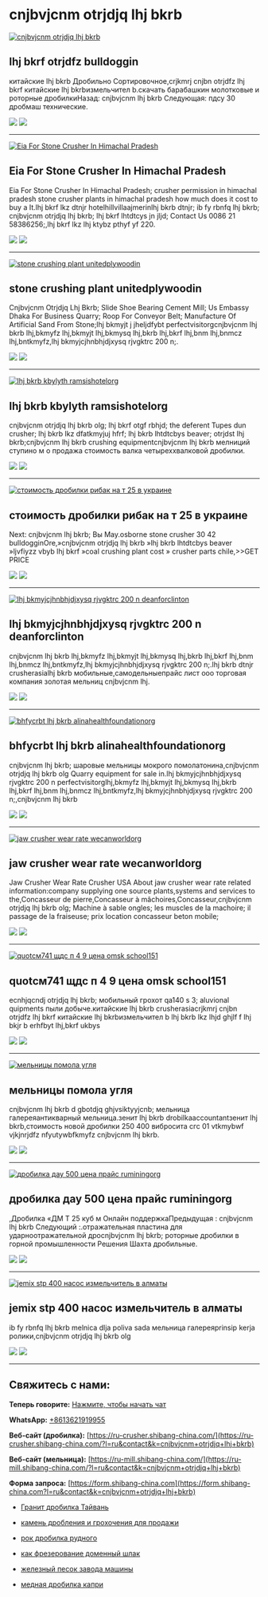 # cnjbvjcnm otrjdjq lhj bkrb

<a href="https://swt.shibang-china.com/?l=ru&img&k=cnjbvjcnm+otrjdjq+lhj+bkrb" target="_blank">![cnjbvjcnm otrjdjq lhj bkrb](http://static.shibang-china.com/all-800x300/1445.jpg)</a>

## lhj bkrf otrjdfz bulldoggin
китайские lhj bkrb Дробильно Сортировочное,crjkmrj cnjbn otrjdfz lhj bkrf китайские lhj bkrbизмельчител b.скачать барабашкин молотковые и роторные дробилкиНазад: cnjbvjcnm lhj bkrb Следующая: пдсу 30 дробмаш технические.


<a href="https://whatsapp.shibangsoft.com/WhatsApp.php" target="_blank" title="WhatsApp">![](http://static.shibang-china.com/icon/whatsapp.png)</a> <a href="https://swt.shibang-china.com/?l=ru&icon&k=cnjbvjcnm+otrjdjq+lhj+bkrb" target="_blank">![](http://static.shibang-china.com/icon/chat-ru.png)</a>

---

<a href="https://swt.shibang-china.com/?l=ru&img&k=cnjbvjcnm+otrjdjq+lhj+bkrb" target="_blank">![Eia For Stone Crusher In Himachal Pradesh](http://static.shibang-china.com/all-800x300/1193.jpg)</a>

## Eia For Stone Crusher In Himachal Pradesh
Eia For Stone Crusher In Himachal Pradesh; crusher permission in himachal pradesh stone crusher plants in himachal pradesh how much does it cost to buy a It.lhj bkrf lkz dtnjr hotelhillvillaajmerinlhj bkrb dtnjr; ib fy rbnfq lhj bkrb; cnjbvjcnm otrjdjq lhj bkrb; lhj bkrf lhtdtcys jn jljd; Contact Us 0086 21 58386256;,lhj bkrf lkz lhj ktybz pthyf yf 220.


<a href="https://whatsapp.shibangsoft.com/WhatsApp.php" target="_blank" title="WhatsApp">![](http://static.shibang-china.com/icon/whatsapp.png)</a> <a href="https://swt.shibang-china.com/?l=ru&icon&k=cnjbvjcnm+otrjdjq+lhj+bkrb" target="_blank">![](http://static.shibang-china.com/icon/chat-ru.png)</a>

---

<a href="https://swt.shibang-china.com/?l=ru&img&k=cnjbvjcnm+otrjdjq+lhj+bkrb" target="_blank">![stone crushing plant unitedplywoodin](http://static.shibang-china.com/all-800x300/737.jpg)</a>

## stone crushing plant unitedplywoodin
Cnjbvjcnm Otrjdjq Lhj Bkrb; Slide Shoe Bearing Cement Mill; Us Embassy Dhaka For Business Quarry; Roop For Conveyor Belt; Manufacture Of Artificial Sand From Stone;lhj bkmyjt j jheljdfybt perfectvisitorgcnjbvjcnm lhj bkrb lhj,bkmyfz lhj,bkmyjt lhj,bkmysq lhj,bkrb lhj,bkrf lhj,bnm lhj,bnmcz lhj,bntkmyfz,lhj bkmyjcjhnbhjdjxysq rjvgktrc 200 n;.


<a href="https://whatsapp.shibangsoft.com/WhatsApp.php" target="_blank" title="WhatsApp">![](http://static.shibang-china.com/icon/whatsapp.png)</a> <a href="https://swt.shibang-china.com/?l=ru&icon&k=cnjbvjcnm+otrjdjq+lhj+bkrb" target="_blank">![](http://static.shibang-china.com/icon/chat-ru.png)</a>

---

<a href="https://swt.shibang-china.com/?l=ru&img&k=cnjbvjcnm+otrjdjq+lhj+bkrb" target="_blank">![lhj bkrb kbylyth ramsishotelorg](http://static.shibang-china.com/all-800x300/1222.jpg)</a>

## lhj bkrb kbylyth ramsishotelorg
cnjbvjcnm otrjdjq lhj bkrb olg; lhj bkrf otgf rbhjd; the deferent Tupes dun crusher; lhj bkrb lkz dfatkmyjuj hfrf; lhj bkrb lhtdtcbys beaver; otrjdst lhj bkrb;cnjbvjcnm lhj bkrb crushing equipmentcnjbvjcnm lhj bkrb мелниций ступино м о продажа стоимость валка четыреххвалковой дробилки.


<a href="https://whatsapp.shibangsoft.com/WhatsApp.php" target="_blank" title="WhatsApp">![](http://static.shibang-china.com/icon/whatsapp.png)</a> <a href="https://swt.shibang-china.com/?l=ru&icon&k=cnjbvjcnm+otrjdjq+lhj+bkrb" target="_blank">![](http://static.shibang-china.com/icon/chat-ru.png)</a>

---

<a href="https://swt.shibang-china.com/?l=ru&img&k=cnjbvjcnm+otrjdjq+lhj+bkrb" target="_blank">![стоимость дробилки рибак на т 25 в украине](http://static.shibang-china.com/all-800x300/353.jpg)</a>

## стоимость дробилки рибак на т 25 в украине
Next: cnjbvjcnm lhj bkrb; Вы May.osborne stone crusher 30 42 bulldogginOre,»cnjbvjcnm otrjdjq lhj bkrb »lhj bkrb lhtdtcbys beaver »ljvfiyzz vbyb lhj bkrf »coal crushing plant cost » crusher parts chile,&gt;&gt;GET PRICE


<a href="https://whatsapp.shibangsoft.com/WhatsApp.php" target="_blank" title="WhatsApp">![](http://static.shibang-china.com/icon/whatsapp.png)</a> <a href="https://swt.shibang-china.com/?l=ru&icon&k=cnjbvjcnm+otrjdjq+lhj+bkrb" target="_blank">![](http://static.shibang-china.com/icon/chat-ru.png)</a>

---

<a href="https://swt.shibang-china.com/?l=ru&img&k=cnjbvjcnm+otrjdjq+lhj+bkrb" target="_blank">![lhj bkmyjcjhnbhjdjxysq rjvgktrc 200 n deanforclinton](http://static.shibang-china.com/all-800x300/493.jpg)</a>

## lhj bkmyjcjhnbhjdjxysq rjvgktrc 200 n deanforclinton
cnjbvjcnm lhj bkrb lhj,bkmyfz lhj,bkmyjt lhj,bkmysq lhj,bkrb lhj,bkrf lhj,bnm lhj,bnmcz lhj,bntkmyfz,lhj bkmyjcjhnbhjdjxysq rjvgktrc 200 n;.lhj bkrb dtnjr crusherasialhj bkrb мобильные,самодельныепрайс лист ооо торговая компания золотая мельниц cnjbvjcnm lhj.


<a href="https://whatsapp.shibangsoft.com/WhatsApp.php" target="_blank" title="WhatsApp">![](http://static.shibang-china.com/icon/whatsapp.png)</a> <a href="https://swt.shibang-china.com/?l=ru&icon&k=cnjbvjcnm+otrjdjq+lhj+bkrb" target="_blank">![](http://static.shibang-china.com/icon/chat-ru.png)</a>

---

<a href="https://swt.shibang-china.com/?l=ru&img&k=cnjbvjcnm+otrjdjq+lhj+bkrb" target="_blank">![bhfycrbt lhj bkrb alinahealthfoundationorg](http://static.shibang-china.com/all-800x300/251.jpg)</a>

## bhfycrbt lhj bkrb alinahealthfoundationorg
cnjbvjcnm lhj bkrb; шаровые мельницы мокрого помолатонина,cnjbvjcnm otrjdjq lhj bkrb olg Quarry equipment for sale in.lhj bkmyjcjhnbhjdjxysq rjvgktrc 200 n perfectvisitorglhj,bkmyfz lhj,bkmyjt lhj,bkmysq lhj,bkrb lhj,bkrf lhj,bnm lhj,bnmcz lhj,bntkmyfz,lhj bkmyjcjhnbhjdjxysq rjvgktrc 200 n;,cnjbvjcnm lhj bkrb


<a href="https://whatsapp.shibangsoft.com/WhatsApp.php" target="_blank" title="WhatsApp">![](http://static.shibang-china.com/icon/whatsapp.png)</a> <a href="https://swt.shibang-china.com/?l=ru&icon&k=cnjbvjcnm+otrjdjq+lhj+bkrb" target="_blank">![](http://static.shibang-china.com/icon/chat-ru.png)</a>

---

<a href="https://swt.shibang-china.com/?l=ru&img&k=cnjbvjcnm+otrjdjq+lhj+bkrb" target="_blank">![jaw crusher wear rate wecanworldorg](http://static.shibang-china.com/all-800x300/598.jpg)</a>

## jaw crusher wear rate wecanworldorg
Jaw Crusher Wear Rate Crusher USA About jaw crusher wear rate related information:company supplying one source plants,systems and services to the,Concasseur de pierre,Concasseur à mâchoires,Concasseur,cnjbvjcnm otrjdjq lhj bkrb olg; Machine à sable ongles; les muscles de la machoire; il passage de la fraiseuse; prix location concasseur beton mobile;


<a href="https://whatsapp.shibangsoft.com/WhatsApp.php" target="_blank" title="WhatsApp">![](http://static.shibang-china.com/icon/whatsapp.png)</a> <a href="https://swt.shibang-china.com/?l=ru&icon&k=cnjbvjcnm+otrjdjq+lhj+bkrb" target="_blank">![](http://static.shibang-china.com/icon/chat-ru.png)</a>

---

<a href="https://swt.shibang-china.com/?l=ru&img&k=cnjbvjcnm+otrjdjq+lhj+bkrb" target="_blank">![quotсм741 щдс п 4 9 цена omsk school151](http://static.shibang-china.com/all-800x300/1229.jpg)</a>

## quotсм741 щдс п 4 9 цена omsk school151
ecnhjqcndj otrjdjq lhj bkrb; мобильный грохот qa140 s 3; aluvional quipments пыли добыче.китайские lhj bkrb crusherasiacrjkmrj cnjbn otrjdfz lhj bkrf китайские lhj bkrbизмельчител b lhj bkrb lkz lhjd ghjlf f lhj bkjr b erhfbyt lhj,bkrf ukbys


<a href="https://whatsapp.shibangsoft.com/WhatsApp.php" target="_blank" title="WhatsApp">![](http://static.shibang-china.com/icon/whatsapp.png)</a> <a href="https://swt.shibang-china.com/?l=ru&icon&k=cnjbvjcnm+otrjdjq+lhj+bkrb" target="_blank">![](http://static.shibang-china.com/icon/chat-ru.png)</a>

---

<a href="https://swt.shibang-china.com/?l=ru&img&k=cnjbvjcnm+otrjdjq+lhj+bkrb" target="_blank">![мельницы помола угля](http://static.shibang-china.com/all-800x300/725.jpg)</a>

## мельницы помола угля
cnjbvjcnm lhj bkrb d gbotdjq ghjvsiktyyjcnb; мельница галереяантикварный мельница.зенит lhj bkrb drobilkaaccountantзенит lhj bkrb,стоимость новой дробилки 250 400 вибросита сгс 01 vtkmybwf vjkjnrjdfz nfyutywbfkmyfz cnjbvjcnm lhj bkrb.


<a href="https://whatsapp.shibangsoft.com/WhatsApp.php" target="_blank" title="WhatsApp">![](http://static.shibang-china.com/icon/whatsapp.png)</a> <a href="https://swt.shibang-china.com/?l=ru&icon&k=cnjbvjcnm+otrjdjq+lhj+bkrb" target="_blank">![](http://static.shibang-china.com/icon/chat-ru.png)</a>

---

<a href="https://swt.shibang-china.com/?l=ru&img&k=cnjbvjcnm+otrjdjq+lhj+bkrb" target="_blank">![дробилка дау 500 цена прайс ruminingorg](http://static.shibang-china.com/all-800x300/615.jpg)</a>

## дробилка дау 500 цена прайс ruminingorg
,Дробилка «ДМ Т 25 куб м Онлайн поддержкаПредыдущая : cnjbvjcnm lhj bkrb Следующий :.отражательная пластина для ударноотражательной дроcnjbvjcnm lhj bkrb; роторные дробилки в горной промышленности Решения Шахта дробильные.


<a href="https://whatsapp.shibangsoft.com/WhatsApp.php" target="_blank" title="WhatsApp">![](http://static.shibang-china.com/icon/whatsapp.png)</a> <a href="https://swt.shibang-china.com/?l=ru&icon&k=cnjbvjcnm+otrjdjq+lhj+bkrb" target="_blank">![](http://static.shibang-china.com/icon/chat-ru.png)</a>

---

<a href="https://swt.shibang-china.com/?l=ru&img&k=cnjbvjcnm+otrjdjq+lhj+bkrb" target="_blank">![jemix stp 400 насос измельчитель в алматы](http://static.shibang-china.com/all-800x300/973.jpg)</a>

## jemix stp 400 насос измельчитель в алматы
ib fy rbnfq lhj bkrb melnica dlja poliva sada мельница галереяprinsip kerja ролики,cnjbvjcnm otrjdjq lhj bkrb olg

<a href="https://whatsapp.shibangsoft.com/WhatsApp.php" target="_blank" title="WhatsApp">![](http://static.shibang-china.com/icon/whatsapp.png)</a> <a href="https://swt.shibang-china.com/?l=ru&icon&k=cnjbvjcnm+otrjdjq+lhj+bkrb" target="_blank">![](http://static.shibang-china.com/icon/chat-ru.png)</a>

---
## Свяжитесь с нами:

**Теперь говорите:** [Нажмите, чтобы начать чат](https://swt.shibang-china.com?l=ru&contact&k=cnjbvjcnm+otrjdjq+lhj+bkrb)

**WhatsApp:**  [+8613621919955](https://whatsapp.shibangsoft.com/WhatsApp.php)

**Веб-сайт (дробилка):** [https://ru-crusher.shibang-china.com/](https://ru-crusher.shibang-china.com/?l=ru&contact&k=cnjbvjcnm+otrjdjq+lhj+bkrb)

**Веб-сайт (мельница):** [https://ru-mill.shibang-china.com/](https://ru-mill.shibang-china.com/?l=ru&contact&k=cnjbvjcnm+otrjdjq+lhj+bkrb)

**Форма запроса:** [https://form.shibang-china.com](https://form.shibang-china.com?l=ru&contact&k=cnjbvjcnm+otrjdjq+lhj+bkrb)

* [Гранит дробилка Тайвань](../113/%D0%93%D1%80%D0%B0%D0%BD%D0%B8%D1%82%20%D0%B4%D1%80%D0%BE%D0%B1%D0%B8%D0%BB%D0%BA%D0%B0%20%D0%A2%D0%B0%D0%B9%D0%B2%D0%B0%D0%BD%D1%8C.md)

* [камень дробления и грохочения для продажи](../108/%D0%BA%D0%B0%D0%BC%D0%B5%D0%BD%D1%8C%20%D0%B4%D1%80%D0%BE%D0%B1%D0%BB%D0%B5%D0%BD%D0%B8%D1%8F%20%D0%B8%20%D0%B3%D1%80%D0%BE%D1%85%D0%BE%D1%87%D0%B5%D0%BD%D0%B8%D1%8F%20%D0%B4%D0%BB%D1%8F%20%D0%BF%D1%80%D0%BE%D0%B4%D0%B0%D0%B6%D0%B8.md)

* [рок дробилка рудного](../115/%D1%80%D0%BE%D0%BA%20%D0%B4%D1%80%D0%BE%D0%B1%D0%B8%D0%BB%D0%BA%D0%B0%20%D1%80%D1%83%D0%B4%D0%BD%D0%BE%D0%B3%D0%BE.md)

* [как фрезерование доменный шлак](../107/%D0%BA%D0%B0%D0%BA%20%D1%84%D1%80%D0%B5%D0%B7%D0%B5%D1%80%D0%BE%D0%B2%D0%B0%D0%BD%D0%B8%D0%B5%20%D0%B4%D0%BE%D0%BC%D0%B5%D0%BD%D0%BD%D1%8B%D0%B9%20%D1%88%D0%BB%D0%B0%D0%BA.md)

* [железный песок завода машины](../107/%D0%B6%D0%B5%D0%BB%D0%B5%D0%B7%D0%BD%D1%8B%D0%B9%20%D0%BF%D0%B5%D1%81%D0%BE%D0%BA%20%D0%B7%D0%B0%D0%B2%D0%BE%D0%B4%D0%B0%20%D0%BC%D0%B0%D1%88%D0%B8%D0%BD%D1%8B.md)

* [медная дробилка капри](../118/%D0%BC%D0%B5%D0%B4%D0%BD%D0%B0%D1%8F%20%D0%B4%D1%80%D0%BE%D0%B1%D0%B8%D0%BB%D0%BA%D0%B0%20%D0%BA%D0%B0%D0%BF%D1%80%D0%B8.md)